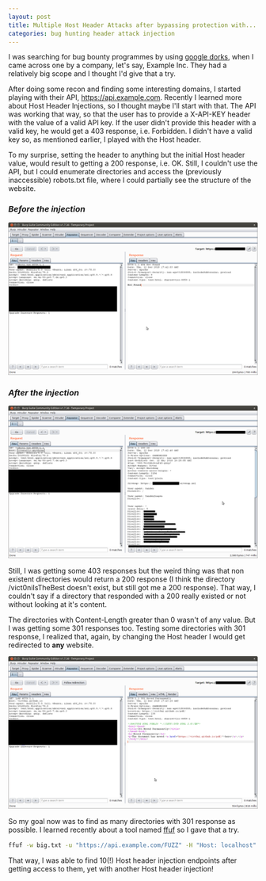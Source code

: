 ```yaml
---
layout: post
title: Multiple Host Header Attacks after bypassing protection with... a Header Attack
categories: bug hunting header attack injection
---
```


I was searching for bug bounty programmes by using [google dorks](https://github.com/sushiwushi/bug-bounty-dorks/blob/master/dorks.txt), when I came across one by a company, let's say, Example Inc. They had a relatively big scope and I thought I'd give that a try.

After doing some recon and finding some interesting domains, I started playing with their API, https://api.example.com. Recently I learned more about Host Header Injections, so I thought maybe I'll start with that.
The API was working that way, so that the user has to provide a X-API-KEY header with the value of a valid API key. If the user didn't provide this header with a valid key, he would get a 403 response, i.e. Forbidden. I didn't have a valid key so, as mentioned earlier, I played with the Host header.

 To my surprise, setting the header to anything but the initial Host header value, would result to getting a 200 response, i.e. OK. Still, I couldn't use the API, but I could enumerate directories and access the (previously inaccessible) robots.txt file, where I could partially see the structure of the website. 

### *Before the injection*
![robots.txt no inj](../images/no_inj.png)

### *After the injection*
![robots.txt agter inj](../images/after_inj.png)

Still, I was getting some 403 responses but the weird thing was that non existent directories would return a 200 response (I think the directory /vict0niIsTheBest doesn't exist, but still got me a 200 response). That way, I couldn't say if a directory that responded with a 200 really existed or not without looking at it's content.

The directories with Content-Length greater than 0 wasn't of any value. But I was getting some 301 responses too. Testing some directories with 301 response, I realized that, again, by changing the Host header I would get redirected to **any** website.

![image redirection](../images/host_inj_pdf.png)

So my goal now was to find as many directories with 301 response as possible. I learned recently about a tool named [ffuf](http://burp/show/1/pw2mvovwqgzb13maiwxoc8s7ayaeq07a) so I gave that a try. 

```bash
ffuf -w big.txt -u "https://api.example.com/FUZZ" -H "Host: localhost" -o ~/Desktop/bugHunting/targets/example/ffuf_big_301.txt -mc 301
```

That way, I was able to find 10(!) Host header injection endpoints after getting access to them, yet with another Host header injection!
